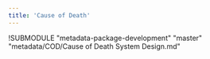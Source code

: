 ```yaml
---
title: 'Cause of Death'
---
```

<!--DHIS2-SECTION-ID:index-->

!SUBMODULE "metadata-package-development" "master" "metadata/COD/Cause of Death System Design.md"
